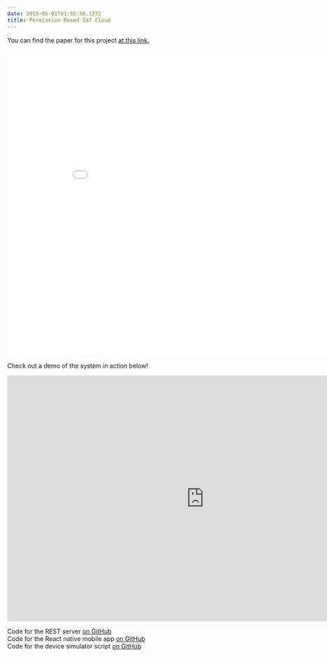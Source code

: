 ```yaml
---
date: 2019-05-01T01:55:50.127Z
title: Permission Based IoT Cloud
---
```


<!-- <iframe src="https://drive.google.com/file/d/1iqyfD8M-REWxq7X7f4kAhmxh3WAWzMIW/preview" width="900" height="700" frameborder="0" allowfullscreen title="Permissioned IoT Cloud Paper"></iframe> -->

<!-- <iframe width="900" height="700" src="/assets/gillis_colpitts_wear_final.pdf" frameborder="0" allowfullscreen title="Permissioned IoT Cloud Paper"></iframe>   -->

You can find the paper for this project [at this link.](/assets/gillis_colpitts_wear_final.pdf)

<iframe width="900" height="700" src="/assets/gillis_colpitts_wear_final.pdf" frameborder="0" allowfullscreen title="Permissioned IoT Cloud Paper"></iframe>  

Check out a demo of the system in action below!

<iframe width="900" height="563" src="https://www.youtube.com/embed/T2NtTAX6I9o" frameborder="0" allowfullscreen title="Permissioned IoT Cloud Youtube demo"></iframe>


Code for the REST server [on GitHub](https://github.com/rivergillis/wearables-rest-server)  
Code for the React native mobile app [on GitHub](https://github.com/rivergillis/WearablesMobile)  
Code for the device simulator script [on GitHub](https://github.com/rivergillis/wearables-sim)



